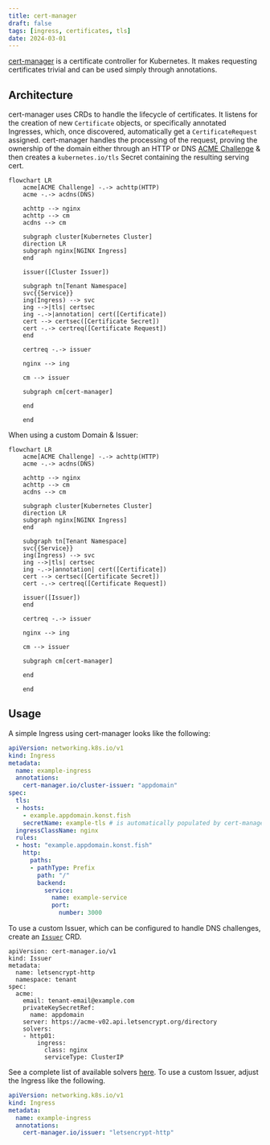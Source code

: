 ```yaml
---
title: cert-manager
draft: false
tags: [ingress, certificates, tls]
date: 2024-03-01
---
```


[cert-manager](https://cert-manager.io/) is a certificate controller for Kubernetes. It makes requesting certificates trivial and can be used simply through annotations.

## Architecture

cert-manager uses CRDs to handle the lifecycle of certificates. It listens for the creation of new `Certificate` objects, or specifically annotated Ingresses, which, once discovered, automatically get a `CertificateRequest` assigned. cert-manager handles the processing of the request, proving the ownership of the domain either through an HTTP or DNS [ACME Challenge](https://datatracker.ietf.org/doc/html/rfc8555) & then creates a `kubernetes.io/tls` Secret containing the resulting serving cert.

```mermaid
flowchart LR
    acme[ACME Challenge] -.-> achttp(HTTP)
    acme -.-> acdns(DNS)

    achttp --> nginx
    achttp --> cm
    acdns --> cm

    subgraph cluster[Kubernetes Cluster]
    direction LR
    subgraph nginx[NGINX Ingress]
    end

    issuer([Cluster Issuer])

    subgraph tn[Tenant Namespace]
    svc{{Service}}
    ing(Ingress) --> svc
    ing -->|tls| certsec
    ing -.->|annotation| cert([Certificate])
    cert --> certsec([Certificate Secret])
    cert -.-> certreq([Certificate Request])
    end

    certreq -.-> issuer

    nginx --> ing

    cm --> issuer

    subgraph cm[cert-manager]
    
    end

    end
```

When using a custom Domain & Issuer:

```mermaid
flowchart LR
    acme[ACME Challenge] -.-> achttp(HTTP)
    acme -.-> acdns(DNS)

    achttp --> nginx
    achttp --> cm
    acdns --> cm

    subgraph cluster[Kubernetes Cluster]
    direction LR
    subgraph nginx[NGINX Ingress]
    end

    subgraph tn[Tenant Namespace]
    svc{{Service}}
    ing(Ingress) --> svc
    ing -->|tls| certsec
    ing -.->|annotation| cert([Certificate])
    cert --> certsec([Certificate Secret])
    cert -.-> certreq([Certificate Request])

    issuer([Issuer])
    end

    certreq -.-> issuer

    nginx --> ing

    cm --> issuer

    subgraph cm[cert-manager]
    
    end

    end
```

## Usage

A simple Ingress using cert-manager looks like the following:

```yaml
apiVersion: networking.k8s.io/v1
kind: Ingress
metadata:
  name: example-ingress
  annotations:
    cert-manager.io/cluster-issuer: "appdomain"
spec:
  tls:
  - hosts:
    - example.appdomain.konst.fish
    secretName: example-tls # is automatically populated by cert-manager
  ingressClassName: nginx
  rules:
  - host: "example.appdomain.konst.fish"
    http:
      paths:
      - pathType: Prefix
        path: "/"
        backend:
          service:
            name: example-service
            port:
              number: 3000
```

To use a custom Issuer, which can be configured to handle DNS challenges, create an [`Issuer`](https://cert-manager.io/docs/concepts/issuer/) CRD.

```
apiVersion: cert-manager.io/v1
kind: Issuer
metadata:
  name: letsencrypt-http
  namespace: tenant
spec:
  acme:
    email: tenant-email@example.com
    privateKeySecretRef:
      name: appdomain
    server: https://acme-v02.api.letsencrypt.org/directory
    solvers:
    - http01:
        ingress:
          class: nginx
          serviceType: ClusterIP
```

See a complete list of available solvers [here](https://cert-manager.io/docs/configuration/acme/). To use a custom Issuer, adjust the Ingress like the following.

```yaml
apiVersion: networking.k8s.io/v1
kind: Ingress
metadata:
  name: example-ingress
  annotations:
    cert-manager.io/issuer: "letsencrypt-http"
```